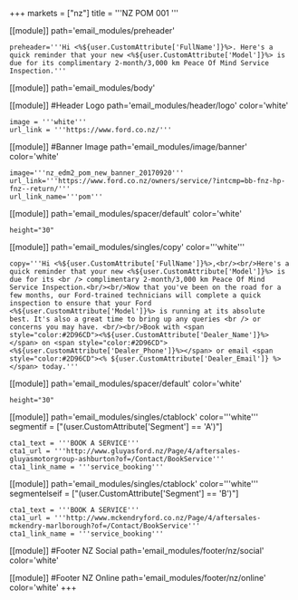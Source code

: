 +++
markets = ["nz"]
title = '''NZ POM 001 '''

[[module]]
path='email_modules/preheader'

	preheader='''Hi <%${user.CustomAttribute['FullName']}%>. Here's a quick reminder that your new <%${user.CustomAttribute['Model']}%> is due for its complimentary 2-month/3,000 km Peace Of Mind Service Inspection.'''
    
    
[[module]]
path='email_modules/body'


[[module]] #Header Logo
path='email_modules/header/logo'
color='white'

	image = '''white'''
	url_link = '''https://www.ford.co.nz/'''

[[module]] #Banner Image
path='email_modules/image/banner'
color='white'

	image='''nz_edm2_pom_new_banner_20170920'''
	url_link='''https://www.ford.co.nz/owners/service/?intcmp=bb-fnz-hp-fnz--return/'''
	url_link_name='''pom'''

[[module]]
path='email_modules/spacer/default'
color='white'

	height="30"

[[module]]
path='email_modules/singles/copy'
color='''white'''

	copy='''Hi <%${user.CustomAttribute['FullName']}%>,<br/><br/>Here's a quick reminder that your new <%${user.CustomAttribute['Model']}%> is due for its <br /> complimentary 2-month/3,000 km Peace Of Mind Service Inspection.<br/><br/>Now that you've been on the road for a few months, our Ford-trained technicians will complete a quick inspection to ensure that your Ford <%${user.CustomAttribute['Model']}%> is running at its absolute best. It's also a great time to bring up any queries <br /> or concerns you may have. <br/><br/>Book with <span style="color:#2D96CD"><%${user.CustomAttribute['Dealer_Name']}%></span> on <span style="color:#2D96CD"><%${user.CustomAttribute['Dealer_Phone']}%></span> or email <span style="color:#2D96CD"><% ${user.CustomAttribute['Dealer_Email']} %></span> today.'''

[[module]]
path='email_modules/spacer/default'
color='white'

	height="30"

    
[[module]]
path='email_modules/singles/ctablock'
color='''white'''
segmentif = ["(user.CustomAttribute['Segment'] == 'A')"]

	cta1_text = '''BOOK A SERVICE'''
	cta1_url = '''http://www.gluyasford.nz/Page/4/aftersales-gluyasmotorgroup-ashburton?of=/Contact/BookService'''
	cta1_link_name = '''service_booking'''
    
[[module]]
path='email_modules/singles/ctablock'
color='''white'''
segmentelseif = ["(user.CustomAttribute['Segment'] == 'B')"]

	cta1_text = '''BOOK A SERVICE'''
	cta1_url = '''http://www.mckendryford.co.nz/Page/4/aftersales-mckendry-marlborough?of=/Contact/BookService'''
	cta1_link_name = '''service_booking'''
    
    

[[module]] #Footer NZ Social
path='email_modules/footer/nz/social'
color='white'


[[module]] #Footer NZ Online
path='email_modules/footer/nz/online'
color='white'
+++